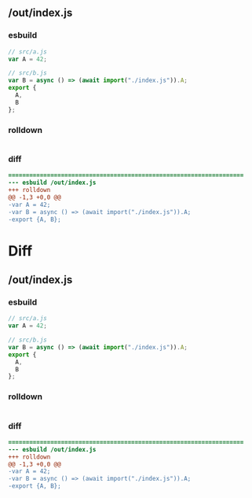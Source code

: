 ## /out/index.js
### esbuild
```js
// src/a.js
var A = 42;

// src/b.js
var B = async () => (await import("./index.js")).A;
export {
  A,
  B
};
```
### rolldown
```js

```
### diff
```diff
===================================================================
--- esbuild	/out/index.js
+++ rolldown	
@@ -1,3 +0,0 @@
-var A = 42;
-var B = async () => (await import("./index.js")).A;
-export {A, B};

```
# Diff
## /out/index.js
### esbuild
```js
// src/a.js
var A = 42;

// src/b.js
var B = async () => (await import("./index.js")).A;
export {
  A,
  B
};
```
### rolldown
```js

```
### diff
```diff
===================================================================
--- esbuild	/out/index.js
+++ rolldown	
@@ -1,3 +0,0 @@
-var A = 42;
-var B = async () => (await import("./index.js")).A;
-export {A, B};

```
